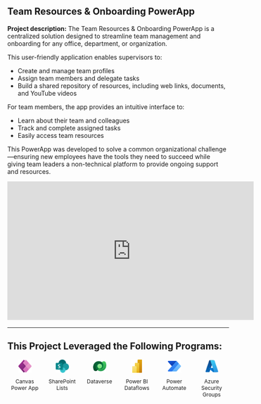 

## Team Resources & Onboarding PowerApp

**Project description:** 
The Team Resources & Onboarding PowerApp is a centralized solution designed to streamline team management and onboarding for any office, department, or organization. 

This user-friendly application enables supervisors to:
* Create and manage team profiles
* Assign team members and delegate tasks
* Build a shared repository of resources, including web links, documents, and YouTube videos

For team members, the app provides an intuitive interface to:
* Learn about their team and colleagues
* Track and complete assigned tasks
* Easily access team resources

This PowerApp was developed to solve a common organizational challenge—ensuring new employees have the tools they need to succeed while giving team leaders a non-technical platform to provide ongoing support and resources.

<iframe width="560" height="315" src="https://www.youtube.com/embed/Db7V9Un1En0" frameborder="0" allowfullscreen></iframe>

---
This Project Leveraged the Following Programs:
---

<div class="tech-stack">
  <div class="tech-item">
    <img src="/assets/icons/powerapps.svg" alt="Canvas Power App" />  
    <p>Canvas Power App</p>
  </div>
  <div class="tech-item">
    <img src="/assets/icons/sharepoint.png" alt="SharePoint" />
    <p>SharePoint Lists</p>
  </div>
  <div class="tech-item">
    <img src="/assets/icons/dataverse.svg" alt="Dataverse" />
    <p>Dataverse</p>
  </div>
  <div class="tech-item">
    <img src="/assets/icons/powerbi.svg" alt="Power BI" />
    <p>Power BI Dataflows</p>
  </div>
  <div class="tech-item">
    <img src="/assets/icons/powerautomate.svg" alt="Power Automate" />
    <p>Power Automate</p>
  </div>
  <div class="tech-item">
    <img src="/assets/icons/azure.svg" alt="Azure" />
    <p>Azure Security Groups</p>
  </div>
</div>

<style>
  .tech-stack {
    display: flex;
    flex-wrap: wrap;
    gap: 15px;
    justify-content: center;
  }
  .tech-item {
    display: flex;
    flex-direction: column;
    align-items: center;
    width: 70px; /* Adjust width for compact layout */
    text-align: center;
    font-size: 12px; /* Reduce text size */
  }
  .tech-item img {
    width: 30px; /* Set small icon size */
    height: 30px;
  }
</style>
